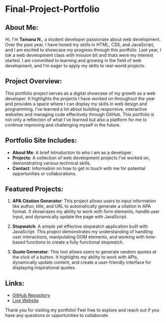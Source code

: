 # Final-Project-Portfolio
## About Me:
Hi, I'm **Tamana N.**, a student developer passionate about web development. Over the past year, I have honed my skills in HTML, CSS, and JavaScript, and I am excited to showcase my progress through this portfolio. Last year, I tok a web development class with mission bit and thats were my interest started. I am committed to learning and growing in the field of web development, and I'm eager to apply my skills to real-world projects.

## Project Overview:
This portfolio project serves as a digital showcase of my growth as a web developer. It highlights the projects I have worked on throughout the year and provides a space where I can display my skills in web design and programming. I’ve learned a lot about building responsive, interactive websites and managing code effectively through GitHub. This portfolio is not only a reflection of what I've learned but also a platform for me to continue improving and challenging myself in the future.

## Portfolio Site Includes:
- **About Me**: A brief introduction to who I am as a developer.
- **Projects**: A collection of web development projects I’ve worked on, demonstrating various technical skills.
- **Contact**: Information on how to get in touch with me for potential opportunities or collaborations.

## Featured Projects:
1. **APA Citation Generator**: This project allows users to input information like author, title, and URL to automatically generate a citation in APA format. It showcases my ability to work with form elements, handle user input, and dynamically update the page with JavaScript.

2. **Stopwatch**: A simple yet effective stopwatch application built with JavaScript. This project demonstrates my understanding of handling user interactions, manipulating DOM elements, and working with time-based functions to create a fully functional stopwatch.

3. **Quote Generator**: This tool allows users to generate random quotes at the click of a button. It highlights my ability to work with APIs, dynamically update content, and create a user-friendly interface for displaying inspirational quotes.

## Links:
- [GitHub Repository](https://github.com/yourusername/final-project-portfolio)
- [Live Website](https://yourusername.github.io/final-project-portfolio/)

Thank you for visiting my portfolio! Feel free to explore and reach out if you have any questions or opportunities to collaborate.
